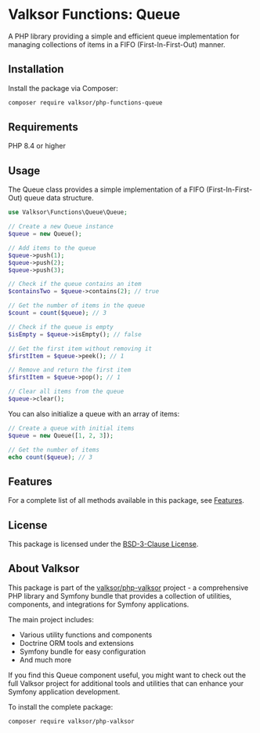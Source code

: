 # Valksor Functions: Queue

A PHP library providing a simple and efficient queue implementation for managing collections of items in a FIFO (First-In-First-Out) manner.

## Installation

Install the package via Composer:

```bash
composer require valksor/php-functions-queue
```

## Requirements

PHP 8.4 or higher

## Usage

The Queue class provides a simple implementation of a FIFO (First-In-First-Out) queue data structure.

```php
use Valksor\Functions\Queue\Queue;

// Create a new Queue instance
$queue = new Queue();

// Add items to the queue
$queue->push(1);
$queue->push(2);
$queue->push(3);

// Check if the queue contains an item
$containsTwo = $queue->contains(2); // true

// Get the number of items in the queue
$count = count($queue); // 3

// Check if the queue is empty
$isEmpty = $queue->isEmpty(); // false

// Get the first item without removing it
$firstItem = $queue->peek(); // 1

// Remove and return the first item
$firstItem = $queue->pop(); // 1

// Clear all items from the queue
$queue->clear();
```

You can also initialize a queue with an array of items:

```php
// Create a queue with initial items
$queue = new Queue([1, 2, 3]);

// Get the number of items
echo count($queue); // 3
```

## Features

For a complete list of all methods available in this package, see [Features](docs/features.md).

## License

This package is licensed under the [BSD-3-Clause License](LICENSE).

## About Valksor

This package is part of the [valksor/php-valksor](https://github.com/valksor/php-valksor) project - a comprehensive PHP library and Symfony bundle that provides a collection of utilities, components, and integrations for Symfony applications.

The main project includes:
- Various utility functions and components
- Doctrine ORM tools and extensions
- Symfony bundle for easy configuration
- And much more

If you find this Queue component useful, you might want to check out the full Valksor project for additional tools and utilities that can enhance your Symfony application development.

To install the complete package:

```bash
composer require valksor/php-valksor
```
